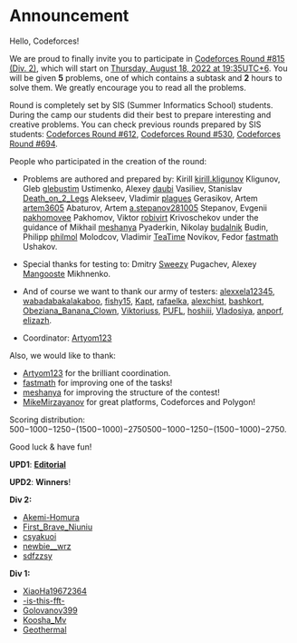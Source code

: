 # Announcement

Hello, Codeforces! 

We are proud to finally invite you to participate in [Codeforces Round #815 (Div. 2)](https://codeforces.com/contest/1720), which will start on [Thursday, August 18, 2022 at 19:35UTC+6](https://codeforces.com/https://www.timeanddate.com/worldclock/fixedtime.html?day=18&month=8&year=2022&hour=16&min=35&sec=0&p1=166). You will be given **5** problems, one of which contains a subtask and **2** hours to solve them. We greatly encourage you to read all the problems.

Round is completely set by SIS (Summer Informatics School) students. During the camp our students did their best to prepare interesting and creative problems. You can check previous rounds prepared by SIS students: [Codeforces Round #612](https://codeforces.com/contests/1286,1287), [Codeforces Round #530](https://codeforces.com/contests/1098,1099), [Codeforces Round #694](https://codeforces.com/contests/1471,1470).

People who participated in the creation of the round:

 * Problems are authored and prepared by: Kirill [kirill.kligunov](https://codeforces.com/profile/kirill.kligunov "Expert kirill.kligunov") Kligunov, Gleb [glebustim](https://codeforces.com/profile/glebustim "Master glebustim") Ustimenko, Alexey [daubi](https://codeforces.com/profile/daubi "Grandmaster daubi") Vasiliev, Stanislav [Death_on_2_Legs](https://codeforces.com/profile/Death_on_2_Legs "Expert Death_on_2_Legs") Alekseev, Vladimir [plagues](https://codeforces.com/profile/plagues "Master plagues") Gerasikov, Artem [artem3605](https://codeforces.com/profile/artem3605 "Master artem3605") Abaturov, Artem [a.stepanov281005](https://codeforces.com/profile/a.stepanov281005 "Master a.stepanov281005") Stepanov, Evgenii [pakhomovee](https://codeforces.com/profile/pakhomovee "Master pakhomovee") Pakhomov, Viktor [robivirt](https://codeforces.com/profile/robivirt "Master robivirt") Krivoschekov under the guidance of Mikhail [meshanya](https://codeforces.com/profile/meshanya "Grandmaster meshanya") Pyaderkin, Nikolay [budalnik](https://codeforces.com/profile/budalnik "International Grandmaster budalnik") Budin, Philipp [philmol](https://codeforces.com/profile/philmol "Expert philmol") Molodcov, Vladimir [TeaTime](https://codeforces.com/profile/TeaTime "Master TeaTime") Novikov, Fedor [fastmath](https://codeforces.com/profile/fastmath "Grandmaster fastmath") Ushakov.

 * Special thanks for testing to: Dmitry [Sweezy](https://codeforces.com/profile/Sweezy "Master Sweezy") Pugachev, Alexey [Mangooste](https://codeforces.com/profile/Mangooste "Grandmaster Mangooste") Mikhnenko.

 * And of course we want to thank our army of testers: [alexxela12345](https://codeforces.com/profile/alexxela12345 "Grandmaster alexxela12345"), [wabadabakalakaboo](https://codeforces.com/profile/wabadabakalakaboo "Master wabadabakalakaboo"), [fishy15](https://codeforces.com/profile/fishy15 "Master fishy15"), [Kapt](https://codeforces.com/profile/Kapt "Grandmaster Kapt"), [rafaelka](https://codeforces.com/profile/rafaelka "Master rafaelka"), [alexchist](https://codeforces.com/profile/alexchist "Candidate Master alexchist"), [bashkort](https://codeforces.com/profile/bashkort "International Master bashkort"), [Obeziana_Banana_Clown](https://codeforces.com/profile/Obeziana_Banana_Clown "Candidate Master Obeziana_Banana_Clown"), [Viktoriuss](https://codeforces.com/profile/Viktoriuss "Expert Viktoriuss"), [PUFL](https://codeforces.com/profile/PUFL "Specialist PUFL"), [hoshiii](https://codeforces.com/profile/hoshiii "Expert hoshiii"), [Vladosiya](https://codeforces.com/profile/Vladosiya "Expert Vladosiya"), [anporf](https://codeforces.com/profile/anporf "Specialist anporf"), [elizazh](https://codeforces.com/profile/elizazh "Pupil elizazh").

 * Coordinator: [Artyom123](https://codeforces.com/profile/Artyom123 "Grandmaster Artyom123")

Also, we would like to thank:

 * [Artyom123](https://codeforces.com/profile/Artyom123 "Grandmaster Artyom123") for the brilliant coordination.
* [fastmath](https://codeforces.com/profile/fastmath "Grandmaster fastmath") for improving one of the tasks!
* [meshanya](https://codeforces.com/profile/meshanya "Grandmaster meshanya") for improving the structure of the contest!
* [MikeMirzayanov](https://codeforces.com/profile/MikeMirzayanov "Headquarters, MikeMirzayanov") for great platforms, Codeforces and Polygon!

Scoring distribution: 500−1000−1250−(1500−1000)−2750500−1000−1250−(1500−1000)−2750.

Good luck & have fun!

**UPD1**: [**Editorial**](Tutorial_(en).md)

**UPD2**: **Winners**!

**Div 2:**

 * [Akemi-Homura](https://codeforces.com/profile/Akemi-Homura "Specialist Akemi-Homura")
* [First_Brave_Niuniu](https://codeforces.com/profile/First_Brave_Niuniu "Candidate Master First_Brave_Niuniu")
* [csyakuoi](https://codeforces.com/profile/csyakuoi "Expert csyakuoi")
* [newbie__wrz](https://codeforces.com/profile/newbie__wrz "Specialist newbie__wrz")
* [sdfzzsy](https://codeforces.com/profile/sdfzzsy "Candidate Master sdfzzsy")

**Div 1:**

 * [XiaoHa19672364](https://codeforces.com/profile/XiaoHa19672364 "Master XiaoHa19672364")
* [-is-this-fft-](https://codeforces.com/profile/-is-this-fft- "Grandmaster -is-this-fft-")
* [Golovanov399](https://codeforces.com/profile/Golovanov399 "International Grandmaster Golovanov399")
* [Koosha_Mv](https://codeforces.com/profile/Koosha_Mv "International Grandmaster Koosha_Mv")
* [Geothermal](https://codeforces.com/profile/Geothermal "Legendary Grandmaster Geothermal")
